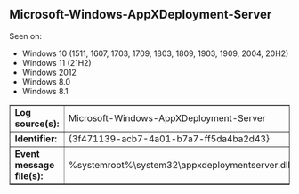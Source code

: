 ## Microsoft-Windows-AppXDeployment-Server

Seen on:
* Windows 10 (1511, 1607, 1703, 1709, 1803, 1809, 1903, 1909, 2004, 20H2)
* Windows 11 (21H2)
* Windows 2012
* Windows 8.0
* Windows 8.1

<table border="1" class="docutils">
  <tbody>
    <tr>
      <td><b>Log source(s):</b></td>
      <td>Microsoft-Windows-AppXDeployment-Server</td>
    </tr>
    <tr>
      <td><b>Identifier:</b></td>
      <td>{3f471139-acb7-4a01-b7a7-ff5da4ba2d43}</td>
    </tr>
    <tr>
      <td><b>Event message file(s):</b></td>
      <td>%systemroot%\system32\appxdeploymentserver.dll</td>
    </tr>
  </tbody>
</table>

&nbsp;

